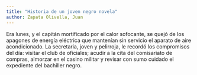 ```yaml
---
title: "Historia de un joven negro novela"
author: Zapata Olivella, Juan
---
```

<div data-schema-version="8"><p>Era lunes, y el capitán mortificado por el calor sofocante, se quejó de los apagones de energía eléctrica que mantenían sin servicio el aparato de aire acondicionado. La secretaria, joven y pelirroja, le recordó los compromisos del día: visitar el club de oficiales; acudir a la cita del comisariato de compras, almorzar en el casino militar y revisar con sumo cuidado el expediente del bachiller negro.</p> </div>